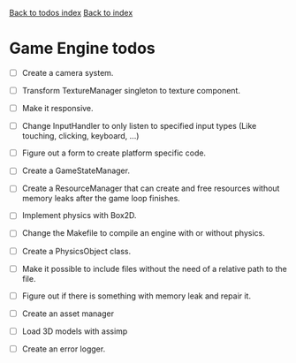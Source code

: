 [Back to todos index](index) 
[Back to index](/index)

# Game Engine todos

- [ ] Create a camera system.
- [ ] Transform TextureManager singleton to texture component.
- [ ] Make it responsive.
- [ ] Change InputHandler to only listen to specified input types (Like touching, clicking, keyboard, ...)
- [ ] Figure out a form to create platform specific code.
- [ ] Create a GameStateManager.
- [ ] Create a ResourceManager that can create and free resources without memory leaks after the game loop finishes.
- [ ] Implement physics with Box2D.
- [ ] Change the Makefile to compile an engine with or without physics.
- [ ] Create a PhysicsObject class.
- [ ] Make it possible to include files without the need of a relative path to the file.
- [ ] Figure out if there is something with memory leak and repair it.

- [ ] Create an asset manager
- [ ] Load 3D models with assimp
- [ ] Create an error logger.
